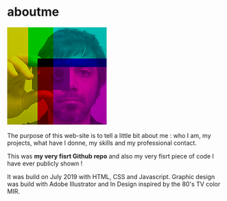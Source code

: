 # aboutme

![alt text](https://github.com/artedsolis/aboutme/blob/master/assets/img/photo_mini.png "my CV pic")

The purpose of this web-site is to tell a little bit about me : who I am, my projects, what have I donne, my skills and my professional contact. 

This was **my very fisrt Github repo** and also my very fisrt piece of code I have ever publicly shown  ! 

It was build on July 2019 with HTML, CSS and Javascript. Graphic design was build with Adobe Illustrator and In Design inspired by the 80's TV color MIR. 



